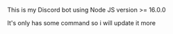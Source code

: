 This is my Discord bot using Node JS version >= 16.0.0

It's only has some command so i will update it more
